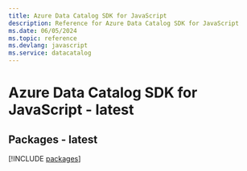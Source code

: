 ```yaml
---
title: Azure Data Catalog SDK for JavaScript
description: Reference for Azure Data Catalog SDK for JavaScript
ms.date: 06/05/2024
ms.topic: reference
ms.devlang: javascript
ms.service: datacatalog
---
```

# Azure Data Catalog SDK for JavaScript - latest
## Packages - latest
[!INCLUDE [packages](data-catalog-index.md)]